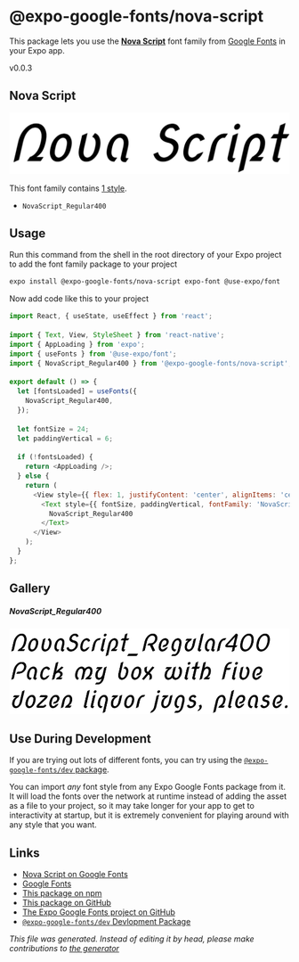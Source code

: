 # @expo-google-fonts/nova-script

This package lets you use the [**Nova Script**](https://fonts.google.com/specimen/Nova+Script) font family from [Google Fonts](https://fonts.google.com/) in your Expo app.

v0.0.3

## Nova Script

![Nova Script](./font-family.png)

This font family contains [1 style](#gallery).

- `NovaScript_Regular400`

## Usage

Run this command from the shell in the root directory of your Expo project to add the font family package to your project
```sh
expo install @expo-google-fonts/nova-script expo-font @use-expo/font
```

Now add code like this to your project
```js
import React, { useState, useEffect } from 'react';

import { Text, View, StyleSheet } from 'react-native';
import { AppLoading } from 'expo';
import { useFonts } from '@use-expo/font';
import { NovaScript_Regular400 } from '@expo-google-fonts/nova-script';

export default () => {
  let [fontsLoaded] = useFonts({
    NovaScript_Regular400,
  });

  let fontSize = 24;
  let paddingVertical = 6;

  if (!fontsLoaded) {
    return <AppLoading />;
  } else {
    return (
      <View style={{ flex: 1, justifyContent: 'center', alignItems: 'center' }}>
        <Text style={{ fontSize, paddingVertical, fontFamily: 'NovaScript_Regular400' }}>
          NovaScript_Regular400
        </Text>
      </View>
    );
  }
};

```

## Gallery

##### NovaScript_Regular400
![NovaScript_Regular400](./9a1e6015bbc608ce441cf104443e50cf0a417624044e945f9d6f4bd0fbfd3e96.ttf.png)


## Use During Development

If you are trying out lots of different fonts, you can try using the [`@expo-google-fonts/dev` package](https://github.com/expo/google-fonts/tree/master/font-packages/dev#readme).

You can import *any* font style from any Expo Google Fonts package from it. It will load the fonts
over the network at runtime instead of adding the asset as a file to your project, so it may take longer
for your app to get to interactivity at startup, but it is extremely convenient
for playing around with any style that you want.

## Links

- [Nova Script on Google Fonts](https://fonts.google.com/specimen/Nova+Script)
- [Google Fonts](https://fonts.google.com/)
- [This package on npm](https://www.npmjs.com/package/@expo-google-fonts/nova-script)
- [This package on GitHub](https://github.com/expo/google-fonts/tree/master/font-packages/nova-script)
- [The Expo Google Fonts project on GitHub](https://github.com/expo/google-fonts)
- [`@expo-google-fonts/dev` Devlopment Package](https://github.com/expo/google-fonts/tree/master/font-packages/dev)


*This file was generated. Instead of editing it by head, please make contributions to [the generator](https://github.com/expo/google-fonts/tree/master/packages/generator)*
